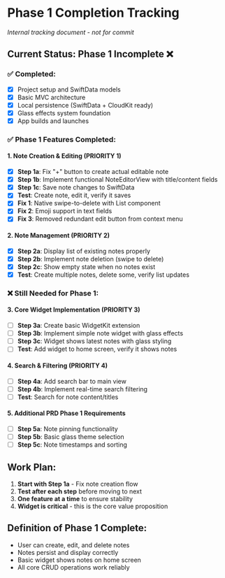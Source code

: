 # Phase 1 Completion Tracking
*Internal tracking document - not for commit*

## Current Status: Phase 1 Incomplete ❌

### ✅ **Completed:**
- [x] Project setup and SwiftData models
- [x] Basic MVC architecture  
- [x] Local persistence (SwiftData + CloudKit ready)
- [x] Glass effects system foundation
- [x] App builds and launches

### ✅ **Phase 1 Features Completed:**

#### **1. Note Creation & Editing (PRIORITY 1)**
- [x] **Step 1a**: Fix "+" button to create actual editable note
- [x] **Step 1b**: Implement functional NoteEditorView with title/content fields
- [x] **Step 1c**: Save note changes to SwiftData
- [x] **Test**: Create note, edit it, verify it saves
- [x] **Fix 1**: Native swipe-to-delete with List component
- [x] **Fix 2**: Emoji support in text fields
- [x] **Fix 3**: Removed redundant edit button from context menu

#### **2. Note Management (PRIORITY 2)**  
- [x] **Step 2a**: Display list of existing notes properly
- [x] **Step 2b**: Implement note deletion (swipe to delete)
- [x] **Step 2c**: Show empty state when no notes exist
- [x] **Test**: Create multiple notes, delete some, verify list updates

### ❌ **Still Needed for Phase 1:**

#### **3. Core Widget Implementation (PRIORITY 3)**
- [ ] **Step 3a**: Create basic WidgetKit extension
- [ ] **Step 3b**: Implement simple note widget with glass effects
- [ ] **Step 3c**: Widget shows latest notes with glass styling
- [ ] **Test**: Add widget to home screen, verify it shows notes

#### **4. Search & Filtering (PRIORITY 4)**
- [ ] **Step 4a**: Add search bar to main view
- [ ] **Step 4b**: Implement real-time search filtering
- [ ] **Test**: Search for note content/titles

#### **5. Additional PRD Phase 1 Requirements**
- [ ] **Step 5a**: Note pinning functionality
- [ ] **Step 5b**: Basic glass theme selection
- [ ] **Step 5c**: Note timestamps and sorting

## Work Plan:
1. **Start with Step 1a** - Fix note creation flow
2. **Test after each step** before moving to next
3. **One feature at a time** to ensure stability
4. **Widget is critical** - this is the core value proposition

## Definition of Phase 1 Complete:
- User can create, edit, and delete notes
- Notes persist and display correctly
- Basic widget shows notes on home screen
- All core CRUD operations work reliably
